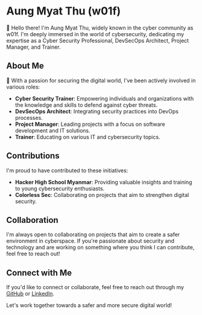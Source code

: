 # Aung Myat Thu (w01f)

 👋 Hello there! I'm Aung Myat Thu, widely known in the cyber community as w01f. I'm deeply immersed in the world of cybersecurity, dedicating my expertise as a Cyber Security Professional, DevSecOps Architect, Project Manager, and Trainer.

## About Me

👀 With a passion for securing the digital world, I've been actively involved in various roles:

- **Cyber Security Trainer**: Empowering individuals and organizations with the knowledge and skills to defend against cyber threats.
- **DevSecOps Architect**: Integrating security practices into DevOps processes.
- **Project Manager**: Leading projects with a focus on software development and IT solutions.
- **Trainer**: Educating on various IT and cybersecurity topics.

## Contributions

I'm proud to have contributed to these initiatives:

- **Hacker High School Myanmar**: Providing valuable insights and training to young cybersecurity enthusiasts.
- **Colorless Sec**: Collaborating on projects that aim to strengthen digital security.

## Collaboration

I'm always open to collaborating on projects that aim to create a safer environment in cyberspace. If you're passionate about security and technology and are working on something where you think I can contribute, feel free to reach out!

## Connect with Me

If you'd like to connect or collaborate, feel free to reach out through my [GitHub](https://github.com/zenzue) or [LinkedIn](https://www.linkedin.com/in/w01f).

Let's work together towards a safer and more secure digital world!

